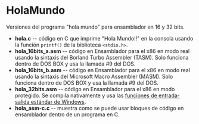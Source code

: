 # HolaMundo
 Versiones del programa "hola mundo" para ensamblador en 16 y 32 bits.

 * **hola.c** -- código en C que imprime "Hola Mundo!!" en la consola usando la función ```printf()``` de la biblioteca ```<stdio.h>```.
 * **hola_16bits_a.asm** -- código en Ensamblador para el x86 en modo real usando la sintaxis del Borland Turbo Assembler (TASM). Solo funciona dentro de DOS BOX y usa la llamada \#9 del DOS.
 * **hola_16bits_b.asm** -- código en Ensamblador para el x86 en modo real usando la sintaxis del Microsoft Macro Assembler (MASM). Solo funciona dentro de DOS BOX y usa la llamada \#9 del DOS.
 * **hola_32bits.asm** -- código en Ensamblador para el x86 en modo protegido. Se compila nativamente y usa las [funciones de entrada-salida estándar de Windows](https://learn.microsoft.com/en-us/windows/console/).
 * **hola_asm-c.c** -- muestra como se puede usar bloques de código en ensamblador dentro de un programa en C.

